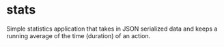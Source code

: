 # stats
Simple statistics application that takes in JSON serialized data and keeps a running average of the time (duration) of an action.

